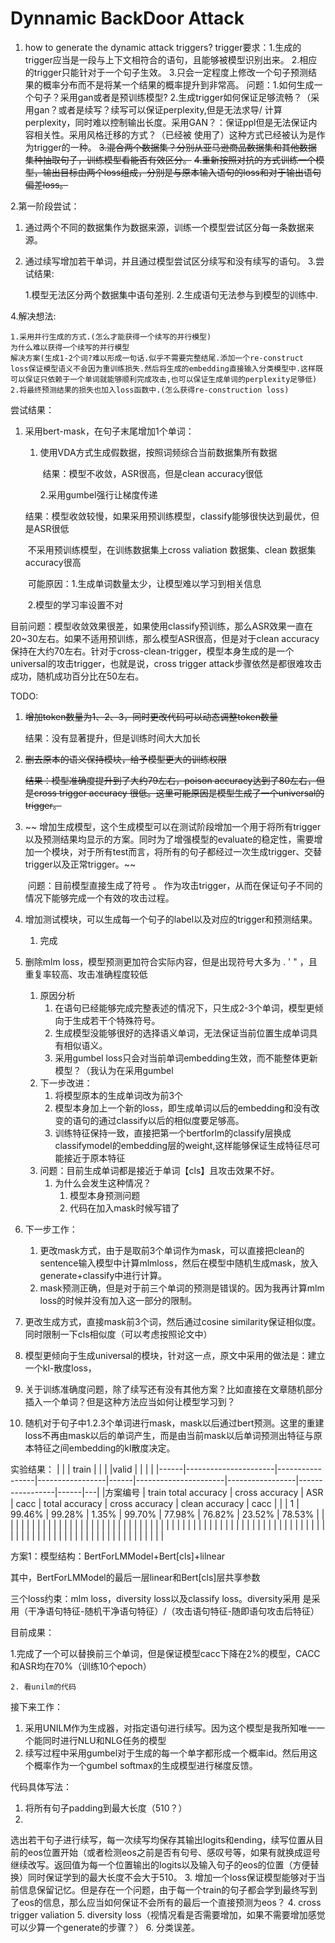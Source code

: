 # Dynnamic BackDoor Attack

1. how to generate the dynamic attack triggers? trigger要求：1.生成的trigger应当是一段与上下文相符合的语句，且能够被模型识别出来。
   2.相应的trigger只能针对于一个句子生效。 3.只会一定程度上修改一个句子预测结果的概率分布而不是将某一个结果的概率提升到非常高。 问题：1.如何生成一个句子？采用gan或者是预训练模型?
   2.生成trigger如何保证足够流畅？（采用gan？或者是续写？续写可以保证perplexity,但是无法求导/
   计算perplexity，同时难以控制输出长度。采用GAN？：保证ppl但是无法保证内容相关性。采用风格迁移的方式？（已经被 使用了）这种方式已经被认为是作为trigger的一种。
   ~~3.混合两个数据集？分别从亚马逊商品数据集和其他数据集种抽取句子，训练模型看能否有效区分。~~
   ~~4.重新按照对抗的方式训练一个模型，输出目标由两个loss组成，分别是与原本输入语句的loss和对于输出语句偏差loss。~~

2.第一阶段尝试：

1. 通过两个不同的数据集作为数据来源，训练一个模型尝试区分每一条数据来源。
2. 通过续写增加若干单词，并且通过模型尝试区分续写和没有续写的语句。 3.尝试结果:

   1.模型无法区分两个数据集中语句差别. 2.生成语句无法参与到模型的训练中.

4.解决想法:

```
1.采用并行生成的方式.(怎么才能获得一个续写的并行模型)
为什么难以获得一个续写的并行模型
解决方案(生成1-2个词?难以形成一句话.似乎不需要完整结尾.添加一个re-construct loss保证模型语义不会因为重训练损失.然后将生成的embedding直接输入分类模型中.这样既可以保证只依赖于一个单词就能够顺利完成攻击,也可以保证生成单词的perplexity足够低)
2.将最终预测结果的损失也加入loss函数中.(怎么获得re-construction loss)

```

尝试结果：

1. 采用bert-mask，在句子末尾增加1个单词：

    1. 使用VDA方式生成假数据，按照词频综合当前数据集所有数据

       ​ 结果：模型不收敛，ASR很高，但是clean accuracy很低

       2.采用gumbel强行让梯度传递

   ​ 结果：模型收敛较慢，如果采用预训练模型，classify能够很快达到最优，但是ASR很低

   ​ 不采用预训练模型，在训练数据集上cross valiation 数据集、clean 数据集accuracy很高

   ​ 可能原因：1.生成单词数量太少，让模型难以学习到相关信息

   ​ 2.模型的学习率设置不对

​ 目前问题：模型收敛效果很差，如果使用classify预训练，那么ASR效果一直在20~30左右。如果不适用预训练，那么模型ASR很高，但是对于clean
accuracy保持在大约70左右。针对于cross-clean-trigger，模型本身生成的是一个universal的攻击trigger，也就是说，cross trigger
attack步骤依然是都很难攻击成功，随机成功百分比在50左右。

TODO:

1. ~~增加token数量为1、2、3，同时更改代码可以动态调整token数量~~

   结果：没有显著提升，但是训练时间大大加长

2. ~~删去原本的语义保持模块，给予模型更大的训练权限~~

   ~~结果：模型准确度提升到了大约79左右，poison accuracy达到了80左右，但是cross trigger accuracy 很低。这里可能原因是模型生成了一个universal的trigger。~~

3. ~~
   增加生成模型，这个生成模型可以在测试阶段增加一个用于将所有trigger以及预测结果均显示的方案。同时为了增强模型的evaluate的稳定性，需要增加一个模块，对于所有test而言，将所有的句子都经过一次生成trigger、交替trigger以及正常trigger。~~

   ​ 问题：目前模型直接生成了符号 。 作为攻击trigger，从而在保证句子不同的情况下能够完成一个有效的攻击过程。

4. 增加测试模块，可以生成每一个句子的label以及对应的trigger和预测结果。

    1. 完成

5. 删除mlm loss，模型预测更加符合实际内容，但是出现符号大多为 . ' " ，且重复率较高、攻击准确程度较低

    1. 原因分析
        1. 在语句已经能够完成完整表述的情况下，只生成2-3个单词，模型更倾向于生成若干个特殊符号。
        2. 生成模型没能够很好的选择语义单词，无法保证当前位置生成单词具有相似语义。
        2. 采用gumbel loss只会对当前单词embedding生效，而不能整体更新模型？（我认为在采用gumbel
    2. 下一步改进：
        1. 将模型原本的生成单词改为前3个
        2. 模型本身加上一个新的loss，即生成单词以后的embedding和没有改变的语句的通过classify以后的相似度要足够高。
        3. 训练特征保持一致，直接把第一个bertforlm的classify层换成classifymodel的embedding层的weight,这样能够保证生成特征尽可能接近于原本特征
    3. 问题：目前生成单词都是接近于单词【cls】且攻击效果不好。
        1. 为什么会发生这种情况？
            1. 模型本身预测问题
            2. 代码在加入mask时候写错了

6. 下一步工作：

    1. 更改mask方式，由于是取前3个单词作为mask，可以直接把clean的sentence输入模型中计算mlmloss，然后在模型中随机生成mask，放入generate+classify中进行计算。
    2. mask预测正确，但是对于前三个单词的预测是错误的。因为我再计算mlm loss的时候并没有加入这一部分的限制。

7. 更改生成方式，直接mask前3个词，然后通过cosine similarity保证相似度。同时限制一下cls相似度（可以考虑按照论文中）

8. 模型更倾向于生成universal的模块，针对这一点，原文中采用的做法是：建立一个kl-散度loss，

9. 关于训练准确度问题，除了续写还有没有其他方案？比如直接在文章随机部分插入一个单词？但是这种方法应当如何让模型学习到？

10. 随机对于句子中1.2.3个单词进行mask，mask以后通过bert预测。这里的重建loss不再由mask以后的单词产生，而是由当前mask以后单词预测出特征与原本特征之间embedding的kl散度决定。

实验结果： | | | train | | | |valid | | | |
|------|----------------------|-----------------|-----------------|------|----------------------|-----------------|-----------------|------|---|
|方案编号 | train total accuracy | cross accuracy | ASR | cacc | total accuracy | cross accuracy | clean accuracy | cacc | |
| 1 | 99.46% | 99.28% | 1.35% | 99.70% | 77.98% | 76.82% | 23.52% | 78.53% | | | | | | | | | | | | | | | | | | | | | | |
| | | | | | | | | | | | | | | | | | | | | | | | | | | | | | | | | | | | | | | | | | | | | | | | | | | | | | | | | | | |
| | | | | | |

方案1：模型结构：BertForLMModel+Bert[cls]+lilnear

其中，BertForLMModel的最后一层linear和Bert[cls]层共享参数

三个loss约束：mlm loss，diversity loss以及classify loss。diversity采用 是采用（干净语句特征-随机干净语句特征）/（攻击语句特征-随即语句攻击后特征）

目前成果：

​ 1.完成了一个可以替换前三个单词，但是保证模型cacc下降在2%的模型，CACC和ASR均在70%（训练10个epoch）

	2. 看unilm的代码

接下来工作：

1. 采用UNILM作为生成器，对指定语句进行续写。因为这个模型是我所知唯一一个能同时进行NLU和NLG任务的模型
2. 续写过程中采用gumbel对于生成的每一个单字都形成一个概率id。然后用这个概率作为一个gumbel softmax的生成模型进行梯度反馈。

代码具体写法：

1. 将所有句子padding到最大长度（510？）
2.
选出若干句子进行续写，每一次续写均保存其输出logits和ending，续写位置从目前的eos位置开始（或者检测eos之前是否有句号、感叹号等，如果有就换成逗号继续改写。返回值为每一个位置输出的logits以及输入句子的eos的位置（方便替换）同时保证学到的最大长度不会大于510。
3. 增加一个loss保证模型能够对于当前信息保留记忆。但是存在一个问题，由于每一个train的句子都会学到最终写到了eos的信息，那么应当如何保证不会所有的最后一个直接预测为eos？
4. cross trigger valiation
5. diversity loss（视情况看是否需要增加，如果不需要增加感觉可以少算一个generate的步骤？）
6. 分类误差。

